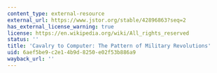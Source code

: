 ```yaml
---
content_type: external-resource
external_url: https://www.jstor.org/stable/42896863?seq=2
has_external_license_warning: true
license: https://en.wikipedia.org/wiki/All_rights_reserved
status: ''
title: 'Cavalry to Computer: The Pattern of Military Revolutions'
uid: 6aef5be9-c2e1-4b9d-8250-e02f53b886a9
wayback_url: ''
---
```


